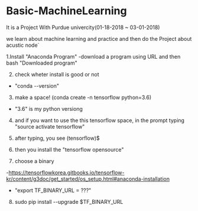 # Basic-MachineLearning

It is a Project With Purdue univercity(01-18-2018 ~ 03-01-2018)

we learn about machine learning and practice
and then do the Project about acustic node`



1.Install "Anaconda Program"
-download a program using URL and then bash "Downloaded program"

2. check wheter install is good or not
- "conda --version"

3. make a space! (conda create -n tensorflow python=3.6)
- "3.6" is my python versiong 

4. and if you want to use the this tensorflow space, in the prompt typing "source activate tensorflow"

5. after typing, you see (tensorflow)$

6. then you install the "tensorflow opensource"

7.  choose a binary 

-https://tensorflowkorea.gitbooks.io/tensorflow-kr/content/g3doc/get_started/os_setup.html#anaconda-installation

- "export TF_BINARY_URL = ???"

8. sudo pip install --upgrade $TF_BINARY_URL
